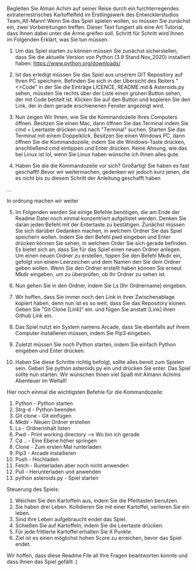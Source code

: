 Begleiten Sie Alman Achim auf seiner Reise durch ein furchterregendes extraterrestrisches Kartoffelfeld im Erstlingswerk des Entwicklerstudios Team_All-Mann!
Wenn Sie das Spiel spielen wollen, so müssen Sie zunächst ein, zwei Vorbereitungen treffen. Dieser Text fungiert als eine Art Tutorial, dass Ihnen dabei unter
die Arme greifen soll. Schritt für Schritt wird Ihnen im Folgenden Erklärt, was Sie tun müssen.


1. Um das Spiel starten zu können müssen Sie zunächst sicherstellen, dass Sie die aktuelle Version von Python (3.9 Stand Nov_2020) installiert haben: https://www.python.org/downloads/

2. Ist das erledigt müssen Sie das Spiel aus unserem GIT Repository auf Ihren PC speichern. Befinden Sie sich in der Übersicht des Reiters "<>Code" 
in der Sie die Einträge LICENCE, README.md & Asteroids.py sehen, müssten Sie rechts über der Liste einen grünen Button sehen, der mit Code betitelt ist.
Klicken Sie auf den Button und kopieren Sie den Link, der in dem gerade erschienenen Fenster angezeigt wird.

3. Nun zeigen Wir Ihnen, wie Sie die Kommandozeile ihres Computers öffnen. Besitzen Sie einen Mac, dann öffnen Sie das Terminal indem Sie cmd + Leertaste
drücken und nach "Terminal" suchen. Starten Sie das Terminal mit einem Doppelklick. Besitzen Sie einen Windows PC, dann öffnen Sie die 
Kommandozeile, indem Sie die Windows-Taste drücken, anschließend cmd eintippen und Enter drücken. Keine Ahnung, wie das bei Linux ist lol,
wenn Sie Linux haben wünsche ich Ihnen alles gute.

4. Haben Sie die die Kommandozeile vor sich? Großartig! Sie haben es fast geschafft! Bevor wir weitermachen, gedenken wir jedoch kurz jenen, die es nicht
bis zu diesem Schritt der Anleitung geschafft haben

...

In ordnung machen wir weiter

5. Im Folgenden werden Sie einige Befehle benötigen, die am Ende der Readme Datei noch einmal konzentriert aufgelistet werden. Denken Sie daran jeden Befehl
mit der Entertaste zu bestätigen. Zunächst müssen Sie sich darüber Gedanken machen, in welchem Ordner Sie das Spiel speichern wollen. Indem Sie den Befehl 
pwd eingeben und Enter drücken können Sie sehen, in welchem Order Sie sich gerade befinden. Es bietet sich an, dass Sie für das Spiel einen neuen Ordner anlegen. 
Um einen neuen Ordner zu erstellen, tippen Sie den Befehl Mkdir ein, gefolgt von einem Leerzeichen und dem Namen den Sie dem Ordner geben wollen.
Wenn Sie den Ordner erstellt haben können Sie erneut Mkdir eingeben, um zu überprüfen, ob Ihr Ordner zu sehen ist.

6. Nun gehen Sie in den Ordner, indem Sie Ls [Ihr Ordnername] eingeben.

7. Wir hoffen, dass Sie immer noch den Link in ihrer Zwischenablage kopiert haben, denn nun ist es so weit, dass Sie das Repository klonen. Geben Sie "Git Clone [Link]" ein.
und fügen Sie anstatt [Link] ihren Github Link ein.

8. Das Spiel nutzt ein System namens Arcade, dass Sie ebenfalls auf ihrem Computer installieren müssen, indem Sie Pip3 eingeben.

9. Zuletzt müssen Sie noch Python starten, indem Sie einfach Python eingeben und Enter drücken.

10. Haben Sie diese Schritte richtig befolgt, sollte alles bereit zum Spielen sein. Geben Sie python asteroids.py ein und drücken Sie enter. Das Spiel sollte nun starten.
Wir wünschen Ihnen viel Spaß mit Almann Achims Abenteuer im Weltall!



Hier noch einmal die wichtigsten Befehle für die Kommandozeile:

1. Python    - Python starten
2. Strg-d    - Python beenden
3. Git clone - Git einfügen
4. Mkdir     - Neuen Ordner erstellen
5. Ls        - Ordnerinhalt listen
6. Pwd       - Print working directory --> Wo bin ich gerade
7. Cd ..     - Eine Ebene höher springen
8. Clone     - Zum ersten Mal runterladen
9. Pip3      - Arcade installieren
10. Push      - Hochladen
11. Fetch     - Runterladen aber noch nicht anwenden
12. Pull      - Herunterladen und anwenden
13. python asteroids.py - Spiel starten



Steuerung des Spiels:

1. Weichen Sie den Kartoffeln aus, indem Sie die Pfeiltasten benutzen.
2. Sie haben drei Leben. Kollidieren Sie mit einer Kartoffel, verlieren Sie ein leben.
3. Sind ihre Leben aufgebraucht endet das Spiel.
4. Schießen Sie auf Kartoffeln, indem Sie die Leertaste drücken.
5. Für jede frittierte Kartoffel erhalten Sie X Punkte.
6. Ziel ist es einen möglichst hohen Score zu erreichen, bevor das Spiel endet.



Wir hoffen, dass diese Readme File all Ihre Fragen beantworten konnte und dass Ihnen das Spiel gefällt :)
